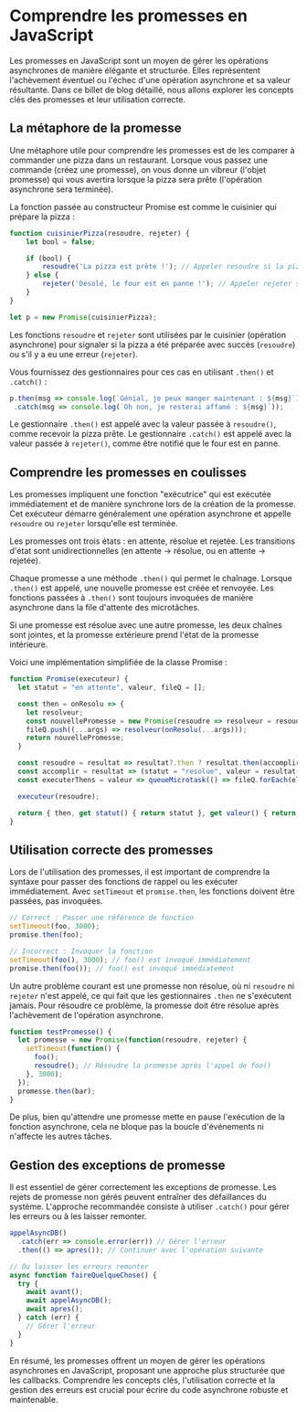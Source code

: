 # Comprendre les promesses en JavaScript

Les promesses en JavaScript sont un moyen de gérer les opérations asynchrones de manière élégante et structurée. Elles représentent l'achèvement éventuel ou l'échec d'une opération asynchrone et sa valeur résultante. Dans ce billet de blog détaillé, nous allons explorer les concepts clés des promesses et leur utilisation correcte.

## La métaphore de la promesse

Une métaphore utile pour comprendre les promesses est de les comparer à commander une pizza dans un restaurant. Lorsque vous passez une commande (créez une promesse), on vous donne un vibreur (l'objet promesse) qui vous avertira lorsque la pizza sera prête (l'opération asynchrone sera terminée).

La fonction passée au constructeur Promise est comme le cuisinier qui prépare la pizza :

```js
function cuisinierPizza(resoudre, rejeter) {
    let bool = false; 

    if (bool) {
        resoudre('La pizza est prête !'); // Appeler resoudre si la pizza est prête
    } else {
        rejeter('Désolé, le four est en panne !'); // Appeler rejeter s'il y a eu une erreur
    }
}

let p = new Promise(cuisinierPizza);
```

Les fonctions `resoudre` et `rejeter` sont utilisées par le cuisinier (opération asynchrone) pour signaler si la pizza a été préparée avec succès (`resoudre`) ou s'il y a eu une erreur (`rejeter`).

Vous fournissez des gestionnaires pour ces cas en utilisant `.then()` et `.catch()` :

```js
p.then(msg => console.log(`Génial, je peux manger maintenant : ${msg}`))
 .catch(msg => console.log(`Oh non, je resterai affamé : ${msg}`));
```

Le gestionnaire `.then()` est appelé avec la valeur passée à `resoudre()`, comme recevoir la pizza prête. Le gestionnaire `.catch()` est appelé avec la valeur passée à `rejeter()`, comme être notifié que le four est en panne.

## Comprendre les promesses en coulisses

Les promesses impliquent une fonction "exécutrice" qui est exécutée immédiatement et de manière synchrone lors de la création de la promesse. Cet exécuteur démarre généralement une opération asynchrone et appelle `resoudre` ou `rejeter` lorsqu'elle est terminée.

Les promesses ont trois états : en attente, résolue et rejetée. Les transitions d'état sont unidirectionnelles (en attente -> résolue, ou en attente -> rejetée).

Chaque promesse a une méthode `.then()` qui permet le chaînage. Lorsque `.then()` est appelé, une nouvelle promesse est créée et renvoyée. Les fonctions passées à `.then()` sont toujours invoquées de manière asynchrone dans la file d'attente des microtâches.

Si une promesse est résolue avec une autre promesse, les deux chaînes sont jointes, et la promesse extérieure prend l'état de la promesse intérieure.

Voici une implémentation simplifiée de la classe Promise :

```js
function Promise(executeur) {
  let statut = "en attente", valeur, fileQ = [];

  const then = onResolu => {
    let resolveur;
    const nouvellePromesse = new Promise(resoudre => resolveur = resoudre);
    fileQ.push((...args) => resolveur(onResolu(...args)));
    return nouvellePromesse;
  }

  const resoudre = resultat => resultat?.then ? resultat.then(accomplir) : accomplir(resultat);
  const accomplir = resultat => (statut = "resolue", valeur = resultat, executerThens(valeur));
  const executerThens = valeur => queueMicrotask(() => fileQ.forEach(el => el(valeur)));

  executeur(resoudre);

  return { then, get statut() { return statut }, get valeur() { return valeur } };
}
```

## Utilisation correcte des promesses

Lors de l'utilisation des promesses, il est important de comprendre la syntaxe pour passer des fonctions de rappel ou les exécuter immédiatement. Avec `setTimeout` et `promise.then`, les fonctions doivent être passées, pas invoquées.

```js
// Correct : Passer une référence de fonction
setTimeout(foo, 3000); 
promise.then(foo);

// Incorrect : Invoquer la fonction
setTimeout(foo(), 3000); // foo() est invoqué immédiatement
promise.then(foo()); // foo() est invoqué immédiatement
```

Un autre problème courant est une promesse non résolue, où ni `resoudre` ni `rejeter` n'est appelé, ce qui fait que les gestionnaires `.then` ne s'exécutent jamais. Pour résoudre ce problème, la promesse doit être résolue après l'achèvement de l'opération asynchrone.

```js
function testPromesse() {
  let promesse = new Promise(function(resoudre, rejeter) {
    setTimeout(function() {
      foo(); 
      resoudre(); // Résoudre la promesse après l'appel de foo()
    }, 3000);
  });
  promesse.then(bar);
}
```

De plus, bien qu'attendre une promesse mette en pause l'exécution de la fonction asynchrone, cela ne bloque pas la boucle d'événements ni n'affecte les autres tâches.

## Gestion des exceptions de promesse

Il est essentiel de gérer correctement les exceptions de promesse. Les rejets de promesse non gérés peuvent entraîner des défaillances du système. L'approche recommandée consiste à utiliser `.catch()` pour gérer les erreurs ou à les laisser remonter.

```js
appelAsyncDB()
  .catch(err => console.error(err)) // Gérer l'erreur
  .then(() => apres()); // Continuer avec l'opération suivante

// Ou laisser les erreurs remonter
async function faireQuelqueChose() {
  try {
    await avant();
    await appelAsyncDB();
    await apres();
  } catch (err) {
    // Gérer l'erreur
  }
}
```

En résumé, les promesses offrent un moyen de gérer les opérations asynchrones en JavaScript, proposant une approche plus structurée que les callbacks. Comprendre les concepts clés, l'utilisation correcte et la gestion des erreurs est crucial pour écrire du code asynchrone robuste et maintenable.